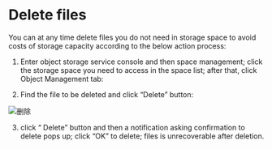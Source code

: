 # Delete files

You can at any time delete files you do not need in storage space to avoid costs of storage capacity according to the below action process:

1. Enter object storage service console and then space management; click the storage space you need to access in the space list; after that, click Object Management tab:

2. Find the file to be deleted and click “Delete” button:

![删除](https://github.com/jdcloudcom/cn/blob/edit/image/Object-Storage-Service/OSS-019.png)

3. click “ Delete” button and then a notification asking confirmation to delete pops up; click “OK” to delete; files is unrecoverable after deletion.
